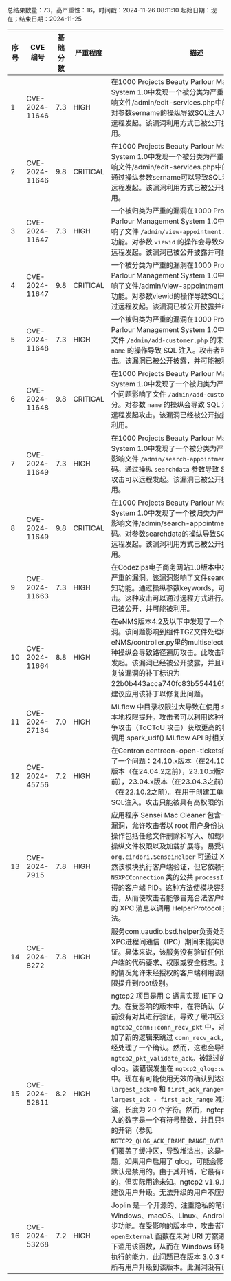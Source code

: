 总结果数量：73，高严重性：16，时间戳：2024-11-26 08:11:10
起始日期：现在；结束日期：2024-11-25

| 序号 | CVE 编号 | 基础分数 | 严重程度 | 描述 | 参考链接 |
|-----|--------|------------|----------|-------------|------------|
| 1 | CVE-2024-11646 | 7.3  | HIGH | 在1000 Projects Beauty Parlour Management System 1.0中发现一个被分类为严重的漏洞。该漏洞影响文件/admin/edit-services.php中的未知功能。通过对参数sername的操纵导致SQL注入攻击。此攻击可以远程发起。该漏洞利用方式已被公开披露，并可能被利用。 | [1]https://1000projects.org/<br>[2]https://github.com/ppp-src/CVE/issues/33<br>[3]https://vuldb.com/?ctiid.285967<br>[4]https://vuldb.com/?id.285967<br>[5]https://vuldb.com/?submit.446575 |
| 2 | CVE-2024-11646 | 9.8  | CRITICAL | 在1000 Projects Beauty Parlour Management System 1.0中发现一个被分类为严重的漏洞。该漏洞影响文件/admin/edit-services.php中的一个未知功能。通过操纵参数sername可以导致SQL注入。攻击可以在远程发起。该漏洞利用方式已被公开披露，并可能被利用。 | [1]https://1000projects.org/<br>[2]https://github.com/ppp-src/CVE/issues/33<br>[3]https://vuldb.com/?ctiid.285967<br>[4]https://vuldb.com/?id.285967<br>[5]https://vuldb.com/?submit.446575 |
| 3 | CVE-2024-11647 | 7.3  | HIGH | 一个被归类为严重的漏洞在1000 Projects Beauty Parlour Management System 1.0中被发现。该问题影响了文件 `/admin/view-appointment.php` 中的一些未知功能。对参数 `viewid` 的操作会导致SQL注入。攻击可能远程发起。该漏洞已被公开披露并可能被利用。 | [1]https://1000projects.org/<br>[2]https://github.com/ppp-src/CVE/issues/34<br>[3]https://vuldb.com/?ctiid.285968<br>[4]https://vuldb.com/?id.285968<br>[5]https://vuldb.com/?submit.446576 |
| 4 | CVE-2024-11647 | 9.8  | CRITICAL | 一个被分类为严重的漏洞在1000 Projects Beauty Parlour Management System 1.0中被发现。该问题影响了文件/admin/view-appointment.php中的某些未知功能。对参数viewid的操作导致SQL注入。攻击可能通过远程发起。该漏洞已被公开披露并可能被利用。 | [1]https://1000projects.org/<br>[2]https://github.com/ppp-src/CVE/issues/34<br>[3]https://vuldb.com/?ctiid.285968<br>[4]https://vuldb.com/?id.285968<br>[5]https://vuldb.com/?submit.446576 |
| 5 | CVE-2024-11648 | 7.3  | HIGH | 一个被归类为严重的漏洞在1000 Projects Beauty Parlour Management System 1.0中被发现。这影响了文件 `/admin/add-customer.php` 的未知部分。对参数 `name` 的操作导致 SQL 注入。攻击者可能远程发起此攻击。该漏洞已被公开披露，并可能被利用。 | [1]https://1000projects.org/<br>[2]https://github.com/Calmgh/CVE/issues/1<br>[3]https://vuldb.com/?ctiid.285969<br>[4]https://vuldb.com/?id.285969<br>[5]https://vuldb.com/?submit.447291 |
| 6 | CVE-2024-11648 | 9.8  | CRITICAL | 在1000 Projects Beauty Parlour Management System 1.0中发现了一个被归类为严重漏洞的问题。这个问题影响了文件 `/admin/add-customer.php` 的未知部分。对参数 `name` 的操纵会导致 SQL 注入。攻击者可能远程发起攻击。该漏洞已经被公开披露，并且可能会被利用。 | [1]https://1000projects.org/<br>[2]https://github.com/Calmgh/CVE/issues/1<br>[3]https://vuldb.com/?ctiid.285969<br>[4]https://vuldb.com/?id.285969<br>[5]https://vuldb.com/?submit.447291 |
| 7 | CVE-2024-11649 | 7.3  | HIGH | 在1000 Projects Beauty Parlour Management System 1.0中发现了一个被分类为严重的漏洞。该漏洞影响文件 `/admin/search-appointment.php` 中未知的代码。通过操纵 `searchdata` 参数导致 SQL 注入攻击。此攻击可以远程发起。该漏洞已被公开披露，并可能被利用。 | [1]https://1000projects.org/<br>[2]https://github.com/zgaz/CVE/issues/1<br>[3]https://vuldb.com/?ctiid.285970<br>[4]https://vuldb.com/?id.285970<br>[5]https://vuldb.com/?submit.451245 |
| 8 | CVE-2024-11649 | 9.8  | CRITICAL | 在1000 Projects Beauty Parlour Management System 1.0中发现了一个被归类为严重的漏洞。该漏洞影响文件/admin/search-appointment.php中的未知代码。对参数searchdata的操纵导致SQL注入。攻击可以远程发起。该漏洞利用方式已被公开披露，可能已被利用。 | [1]https://1000projects.org/<br>[2]https://github.com/zgaz/CVE/issues/1<br>[3]https://vuldb.com/?ctiid.285970<br>[4]https://vuldb.com/?id.285970<br>[5]https://vuldb.com/?submit.451245 |
| 9 | CVE-2024-11663 | 7.3  | HIGH | 在Codezips电子商务网站1.0版本中发现一个被分类为严重的漏洞。该漏洞影响了文件search.php中的一个未知功能。通过操纵参数keywords，可以实现SQL注入攻击。这种攻击可以通过远程方式进行。该漏洞利用方式已被公开，并可能被利用。 | [1]https://github.com/disinroot/CVE/issues/1<br>[2]https://vuldb.com/?ctiid.285985<br>[3]https://vuldb.com/?id.285985<br>[4]https://vuldb.com/?submit.447297 |
| 10 | CVE-2024-11664 | 8.8  | HIGH | 在eNMS版本4.2及以下中发现了一个被分类为严重的漏洞。该问题影响到组件TGZ文件处理程序中的文件eNMS/controller.py里的multiselect_filtering函数。这种操纵会导致路径遍历攻击。此攻击可能通过远程方式发起。该漏洞已经被公开披露，并且可能会被利用。修复该漏洞的补丁标识为22b0b443acca740fc83b5544165c1f53eff3f529。建议应用该补丁以修复此问题。 | [1]https://github.com/eNMS-automation/eNMS/pull/419<br>[2]https://github.com/eNMS-automation/eNMS/pull/419#issuecomment-2495640750<br>[3]https://github.com/eNMS-automation/eNMS/pull/419/commits/22b0b443acca740fc83b5544165c1f53eff3f529<br>[4]https://mega.nz/folder/ZhIiDQaI#TUJCRV-XN41L-WEVAu0sWg<br>[5]https://vuldb.com/?ctiid.285986<br>[6]https://vuldb.com/?id.285986<br>[7]https://vuldb.com/?submit.447374<br>[8]https://www.youtube.com/watch?v=FJVFtNb4_qA |
| 11 | CVE-2024-27134 | 7.0  | HIGH | MLflow 中目录权限过大导致在使用 spark_udf 时出现本地权限提升。攻击者可以利用这种行为通过时间戳竞争攻击（ToCToU 攻击）获取更高的权限。此问题仅在调用 spark_udf() MLflow API 时相关。 | [1]https://github.com/mlflow/mlflow/pull/10874 |
| 12 | CVE-2024-45756 | 7.2  | HIGH | 在Centron centreon-open-tickets的以下版本中发现了一个问题：24.10.x版本（在24.10.0之前），24.04.x版本（在24.04.2之前），23.10.x版本（在23.10.1之前），23.04.x版本（在23.04.3之前）以及22.10.x版本（在22.10.2之前）。在用于创建工单的表单中可能发生SQL注入。攻击只能被具有高权限的认证用户利用。 | [1]https://github.com/centreon/centreon/release<br>[2]https://thewatch.centreon.com/latest-security-bulletins-64/cve-2024-45756-centreon-open-tickets-high-severity-4064 |
| 13 | CVE-2024-7915 | 7.8  | HIGH | 应用程序 Sensei Mac Cleaner 包含一个本地权限提升漏洞，允许攻击者以 root 用户身份执行多项操作。这些操作包括任意文件删除和写入、加载和卸载守护进程、操纵文件权限以及加载扩展等。易受攻击的模块 `org.cindori.SenseiHelper` 可通过 XPC 进行通信。虽然该模块执行客户端验证，但它依赖于通过 `NSXPCConnection` 类的公共 `processIdentifier` 属性获得的客户端 PID。这种方法使模块容易受到 PID 重用攻击，从而使攻击者能够冒充合法客户端并发送精心制作的 XPC 消息以调用 HelperProtocol 接口暴露的任意方法。 | [1]https://pentraze.com/vulnerability-reports |
| 14 | CVE-2024-8272 | 7.8  | HIGH | 服务com.uaudio.bsd.helper负责处理特权操作，在XPC进程间通信（IPC）期间未能实现关键的客户端验证。具体来说，该服务没有验证任何试图建立连接的客户端的代码要求、权限或安全标志。这种缺乏适当验证的情况允许未经授权的客户端利用该服务的方法并将权限提升到root级别。 | [1]https://pentraze.com/vulnerability-reports |
| 15 | CVE-2024-52811 | 8.2  | HIGH | ngtcp2 项目是用 C 语言实现 IETF QUIC 协议的一个努力。在受影响的版本中，在将确认（ACK）写入 qlog 之前没有对其进行验证，导致了缓冲区溢出。在 `ngtcp2_conn::conn_recv_pkt` 中，对于一个 ACK，添加了新的逻辑来跳过 `conn_recv_ack`，如果在负载中已经处理了一个确认。然而，这也会导致跳过 `ngtcp2_pkt_validate_ack`。被跳过的确认仍然会被写入 qlog。该错误发生在 `ngtcp2_qlog::write_ack_frame` 中。现在有可能使用无效的确认到达这段代码，假设 `largest_ack=0` 和 `first_ack_range=15`。从 `largest_ack - first_ack_range` 减法会导致整数下溢，长度为 20 个字符。然而，ngtcp2 qlog 代码假定写入的数字是一个有符号整数，并且只考虑了 19 个字符的开销（参见 `NGTCP2_QLOG_ACK_FRAME_RANGE_OVERHEAD`）。因此，我们覆盖了缓冲区，导致堆溢出。这是一个高优先级的问题，如果用户启用了 qlog，可能会影响许多用户。qlog 默认是禁用的。由于其开销，它最有可能用于调试目的，但实际用途未知。ngtcp2 v1.9.1 修复了该漏洞，建议用户升级。无法升级的用户不应开启 qlog。 | [1]https://github.com/ngtcp2/ngtcp2/commit/44b662bd139c23fee1703bf256c13349e2e624a1<br>[2]https://github.com/ngtcp2/ngtcp2/commit/e550c1a414318d0f3f01fca1a621ae0b0428ca15<br>[3]https://github.com/ngtcp2/ngtcp2/security/advisories/GHSA-4gmv-gf46-r4g5 |
| 16 | CVE-2024-53268 | 7.2  | HIGH | Joplin 是一个开源的、注重隐私的笔记应用程序，具有 Windows、macOS、Linux、Android 和 iOS 平台的同步功能。在受影响的版本中，攻击者可以利用 `openExternal` 函数在未对 URI 方案进行任何过滤的情况下滥用该函数，从而在 Windows 环境中获得远程代码执行的能力。此问题已在版本 3.0.3 中得到修复，建议所有用户升级到该版本。此漏洞没有已知的缓解措施。 | [1]https://github.com/laurent22/joplin/security/advisories/GHSA-pc5v-xp44-5mgv |